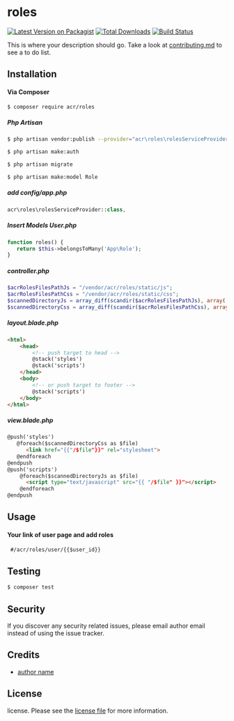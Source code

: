 # roles

[![Latest Version on Packagist][ico-version]][link-packagist]
[![Total Downloads][ico-downloads]][link-downloads]
[![Build Status][ico-travis]][link-travis]

This is where your description should go. Take a look at [contributing.md](contributing.md) to see a to do list.

## Installation

 #### Via Composer

``` bash
$ composer require acr/roles
```
##### Php Artisan
```bash
$ php artisan vendor:publish --provider="acr\roles\rolesServiceProvider"
```
```bash
$ php artisan make:auth
```
```bash
$ php artisan migrate
```
```bash
$ php artisan make:model Role
```
##### add config/app.php
```php
acr\roles\rolesServiceProvider::class,
```
##### Insert Models User.php
```php
function roles() {
   return $this->belongsToMany('App\Role');
}
```
##### controller.php
```php
$acrRolesFilesPathJs = "/vendor/acr/roles/static/js";
$acrRolesFilesPathCss = "/vendor/acr/roles/static/css";
$scannedDirectoryJs = array_diff(scandir($acrRolesFilesPathJs), array('..', '.'));
$scannedDirectoryCss = array_diff(scandir($acrRolesFilesPathCss), array('..', '.'));
```
##### layout.blade.php
```html
<html>
    <head>
        <!-- push target to head -->
        @stack('styles')
        @stack('scripts')
    </head>
    <body>
        <!-- or push target to footer -->
        @stack('scripts')
    </body>
</html>
```
##### view.blade.php
```html
@push('styles')
   @foreach($scannedDirectoryCss as $file) 
      <link href="{{"/$file"}}" rel="stylesheet">
   @endforeach
@endpush
@push('scripts')
    @foreach($scannedDirectoryJs as $file) 
      <script type="text/javascript" src="{{ "/$file" }}"></script>
    @endforeach
@endpush
```
## Usage
#### Your link of user page and add roles
```html
 #/acr/roles/user/{{$user_id}}
```

## Testing

``` bash
$ composer test
```
## Security

If you discover any security related issues, please email author email instead of using the issue tracker.

## Credits

- [author name][link-author]

## License

license. Please see the [license file](license.md) for more information.

[ico-version]: https://img.shields.io/packagist/v/rdtvaacar/roles.svg?style=flat-square
[ico-downloads]: https://img.shields.io/packagist/dt/rdtvaacar/roles.svg?style=flat-square
[ico-travis]: https://img.shields.io/travis/rdtvaacar/roles/master.svg?style=flat-square
[ico-styleci]: https://styleci.io/repos/12345678/shield

[link-packagist]: https://packagist.org/packages/rdtvaacar/roles
[link-downloads]: https://packagist.org/packages/rdtvaacar/roles
[link-travis]: https://travis-ci.org/rdtvaacar/roles
[link-styleci]: https://styleci.io/repos/12345678
[link-author]: https://github.com/rdtvaacar
[link-contributors]: ../../contributors
